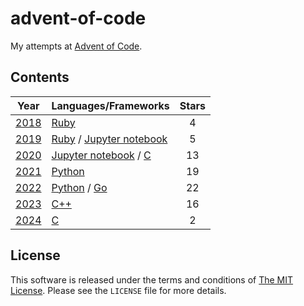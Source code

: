 # advent-of-code

My attempts at [Advent of Code](https://adventofcode.com/).

## Contents

| Year  | Languages/Frameworks | Stars |
| :---: | --- | :---: |
| [2018](https://adventofcode.com/2018) | [Ruby] | 4 |
| [2019](https://adventofcode.com/2019) | [Ruby] / [Jupyter notebook] | 5 |
| [2020](https://adventofcode.com/2020) | [Jupyter notebook] / [C] | 13 |
| [2021](https://adventofcode.com/2021) | [Python] | 19 |
| [2022](https://adventofcode.com/2022) | [Python] / [Go] | 22 |
| [2023](https://adventofcode.com/2023) | [C++] | 16 |
| [2024](https://adventofcode.com/2024) | [C] | 2 |

[C]: https://en.wikipedia.org/wiki/C_(programming_language) "C"
[C++]: https://isocpp.org/ "C++"
[Go]: https://go.dev/ "Go"
[Jupyter notebook]: https://jupyter.org/ "Jupyter notebook"
[Python]: https://www.python.org/ "Python"
[Ruby]: https://www.ruby-lang.org/ "Ruby"

## License

This software is released under the terms and conditions of [The MIT License].
Please see the `LICENSE` file for more details.

[The MIT License]: http://www.opensource.org/licenses/mit-license.php "The MIT License"
